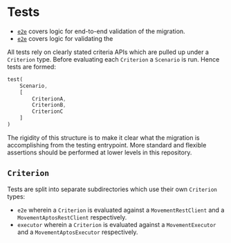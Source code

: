 # Tests

- [`e2e`](./e2e/README.md) covers logic for end-to-end validation of the migration.
- [`e2e`](./executor/README.md) covers logic for validating the 

All tests rely on clearly stated criteria APIs which are pulled up under a `Criterion` type. Before evaluating each `Criterion` a `Scenario` is run. Hence tests are formed:

```rust
test(
    Scenario,
    [
        CriterionA,
        CriterionB,
        CriterionC
    ]
)
```

The rigidity of this structure is to make it clear what the migration is accomplishing from the testing entrypoint. More standard and flexible assertions should be performed at lower levels in this repository. 

## `Criterion`
Tests are split into separate subdirectories which use their own `Criterion` types:

- `e2e` wherein a `Criterion` is evaluated against a `MovementRestClient` and a `MovementAptosRestClient` respectively. 
- `executor` wherein a `Criterion` is evaluated against a `MovementExecutor` and a `MovementAptosExecutor` respectively. 

